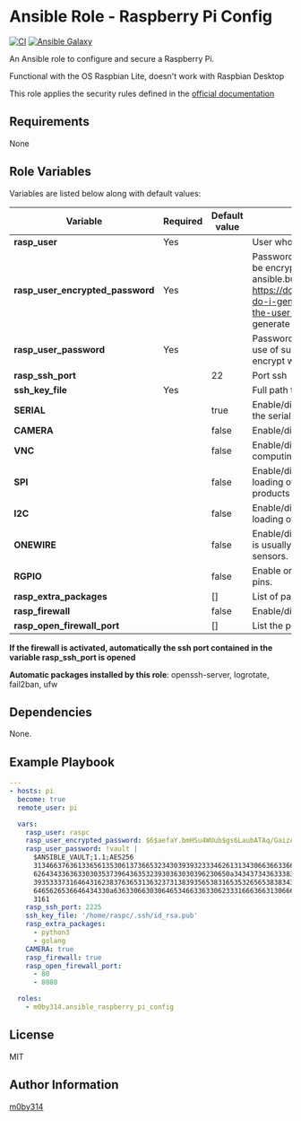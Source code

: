 Ansible Role - Raspberry Pi Config
===========================

[![CI](https://github.com/m0by314/ansible_raspberry_pi_config/workflows/CI/badge.svg?event=push)](https://github.com/m0by314/ansible_raspberry_pi_config/actions?query=workflow%3ACI)
[![Ansible Galaxy](https://img.shields.io/badge/ansible--galaxy-Raspberry_Pi_config-green)](https://galaxy.ansible.com/m0by314/ansible_raspberry_pi_config)

An Ansible role to configure and secure a Raspberry Pi. 

Functional with the OS Raspbian Lite, doesn't work with Raspbian Desktop

This role applies the security rules defined in the [official documentation](https://www.raspberrypi.org/documentation/configuration/security.md)


Requirements
------------

None

Role Variables
--------------

Variables are listed below along with default values:

Variable                          | Required | Default value | Description/Comment
----------------------------------| -------- | --------------| -----------
**rasp_user**                     |  Yes     |               | User who will replace pi user
**rasp_user_encrypted_password**  |  Yes     |               | Password of the new user. The password must be encrypted for the use of the module ansible.builtin.user. See  https://docs.ansible.com/ansible/faq.html#how-do-i-generate-encrypted-passwords-for-the-user-module for details on various ways to generate these password values.
**rasp_user_password**            |  Yes     |               | Password of the new user, necessary for the use of sudo commands. The password must be encrypt with ansible-vault or not. 
**rasp_ssh_port**                 |          | 22            | Port ssh 
**ssh_key_file**                  |  Yes     |               | Full path to the id_rsa.pub key
**SERIAL**                        |          | true          | Enable/disable shell and kernel messages on the serial connection. (enabled by default)
**CAMERA**                        |          | false         | Enable/disable the CSI camera interface
**VNC**                           |          | false         | Enable/disable the RealVNC virtual network computing server
**SPI**                           |          | false         | Enable/disable SPI interfaces and automatic loading of the SPI kernel module, needed for products such as PiFace.
**I2C**                           |          | false         | Enable/disable I2C interfaces and automatic loading of the I2C kernel module.
**ONEWIRE**                       |          | false         | Enable/disable the Dallas 1-wire interface. This is usually used for DS18B20 temperature sensors.
**RGPIO**                         |          | false         | Enable or disable remote access to the GPIO pins.
**rasp_extra_packages**           |          | []            | List of packages to install.
**rasp_firewall**                 |          | false         | Enable/disable firewall
**rasp_open_firewall_port**       |          | []            | List the ports to open

**If the firewall is activated, automatically the ssh port contained in the variable rasp_ssh_port is opened** 

**Automatic packages installed by this role**: openssh-server, logrotate, fail2ban, ufw

Dependencies
------------

None.

Example Playbook
----------------

```yaml
---
- hosts: pi
  become: true
  remote_user: pi

  vars:
    rasp_user: raspc
    rasp_user_encrypted_password: $6$aefaY.bmHSu4WUub$gs6LaubATAq/GaizAbP83BGZe/eCJjneMbSweBiTBuyYIJt1zyh9n0hE.65IKaCUv4dcrlts8vbY1d3JckRco/
    rasp_user_password: !vault |
      $ANSIBLE_VAULT;1.1;AES256
      31346637636133656135306137366532343039393233346261313430663663366335333865373663
      6264343363633030353739643635323930363030396230650a343437343633383965653033353535
      39353337316464316238376365313632373138393565383165353265653838343933366230666634
      6465626536646434330a636330663030646534663363306233316663663130666133633133643635
      3161
    rasp_ssh_port: 2225
    ssh_key_file: '/home/raspc/.ssh/id_rsa.pub'
    rasp_extra_packages:
      - python3
      - golang
    CAMERA: true
    rasp_firewall: true
    rasp_open_firewall_port:
      - 80
      - 8080

  roles:
    - m0by314.ansible_raspberry_pi_config
```

License
-------

MIT

Author Information
------------------

[m0by314](https://github.com/m0by314)
